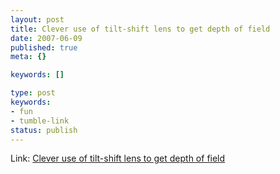```yaml
---
layout: post
title: Clever use of tilt-shift lens to get depth of field
date: 2007-06-09
published: true
meta: {}

keywords: []

type: post
keywords:
- fun
- tumble-link
status: publish
---
```

Link: [Clever use of tilt-shift lens to get depth of field](http://www.nytimes.com/packages/html/magazine/20070531_VINCENT_FEATURE/blocker.html)
